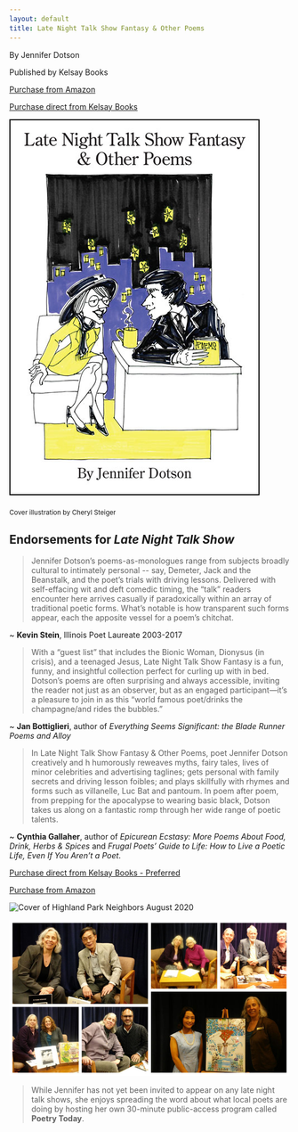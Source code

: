```yaml
---
layout: default
title: Late Night Talk Show Fantasy & Other Poems
---
```


<!-- # Late Night Talk Show Fantasy & Other Poems -->

By Jennifer Dotson

Published by Kelsay Books

[Purchase from Amazon](https://www.amazon.com/Late-Night-Fantasy-Other-Poems/dp/1952326036/ref=sr_1_2?dchild=1&keywords=late+night+talk+show+fantasy+jennifer+dotson&qid=1592663757&sr=8-2)

[Purchase direct from Kelsay Books](https://kelsaybooks.com/products/late-night-talk-show-fantasy-other-poems?_pos=1&_sid=2a34b182f&_ss=r)


![Cover of Late Night Talk Show Fantasy & Other Poems](images/LNTSFcoversmallborder.jpg)

<sub>Cover illustration by Cheryl Steiger</sub>

## Endorsements for _Late Night Talk Show_

>Jennifer Dotson’s poems-as-monologues range from subjects broadly cultural to
intimately personal -- say, Demeter, Jack and the Beanstalk, and the poet’s trials
with driving lessons. Delivered with self-effacing wit and deft comedic timing, the
“talk” readers encounter here arrives casually if paradoxically within an array of
traditional poetic forms. What’s notable is how transparent such forms appear, each
the apposite vessel for a poem’s chitchat.

~ **Kevin Stein**, Illinois Poet Laureate 2003-2017


>With a “guest list” that includes the Bionic Woman, Dionysus (in crisis), and a
teenaged Jesus, Late Night Talk Show Fantasy is a fun, funny, and insightful
collection perfect for curling up with in bed. Dotson’s poems are often surprising
and always accessible, inviting the reader not just as an observer, but as an engaged
participant—it’s a pleasure to join in as this “world famous poet/drinks the
champagne/and rides the bubbles.”

~ **Jan Bottiglieri**, author of _Everything Seems Significant: the Blade Runner Poems and Alloy_



>In Late Night Talk Show Fantasy & Other Poems, poet Jennifer Dotson creatively and h
humorously reweaves myths, fairy tales, lives of minor celebrities and advertising
taglines; gets personal with family secrets and driving lesson foibles; and plays
skillfully with rhymes and forms such as villanelle, Luc Bat and pantoum. In poem
after poem, from prepping for the apocalypse to wearing basic black, Dotson takes us
along on a fantastic romp through her wide range of poetic talents.

~ **Cynthia Gallaher**, author of _Epicurean Ecstasy: More Poems About Food, Drink, Herbs & Spices_ and _Frugal Poets’ Guide to Life: How to Live a Poetic Life, Even If You Aren’t a Poet_.


[Purchase direct from Kelsay Books - Preferred](https://kelsaybooks.com/products/late-night-talk-show-fantasy-other-poems?_pos=1&_sid=2a34b182f&_ss=r)

[Purchase from Amazon](https://www.amazon.com/Late-Night-Fantasy-Other-Poems/dp/1952326036/ref=sr_1_2?dchild=1&keywords=late+night+talk+show+fantasy+jennifer+dotson&qid=1592663757&sr=8-2)


![Cover of Highland Park Neighbors August 2020](images/HPN_cover.jpg)

![Poetry Today Collage of Guests](/images/talkshowcollage02.jpg)

>While Jennifer has not yet been invited to appear on any late night talk shows, she enjoys spreading the word about what local poets are doing by hosting her own 30-minute public-access program called **Poetry Today**.
